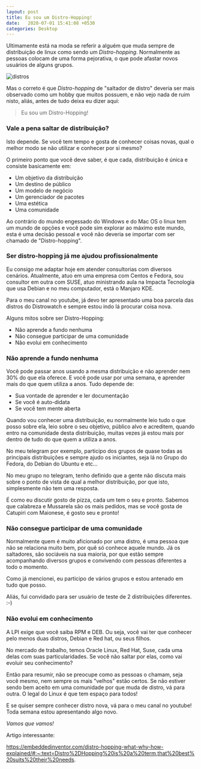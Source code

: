 ```yaml
---
layout: post
title: Eu sou um Distro-Hopping!
date:   2020-07-01 15:41:08 +0530
categories: Desktop
---
```


Ultimamente está na moda se referir a alguém que muda sempre de distribuição de linux como sendo um *Distro-hopping*. Normalmente as pessoas colocam de uma forma pejorativa, o que pode afastar novos usuários de alguns grupos. 

![distros](/images/distros.jpg)

Mas o correto é que *Distro-hopping* de "saltador de distro" deveria ser mais observado como um hobby que muitos possuem, e não vejo nada de ruim nisto, aliás, antes de tudo deixa eu dizer aqui:

> Eu sou um Distro-Hopping! 

### Vale a pena saltar de distribuição?
Isto depende. Se você tem tempo e gosta de conhecer coisas novas, qual o melhor modo se não utilizar e conhecer por si mesmo?

O primeiro ponto que você deve saber, é que cada, distribuição é única e consiste basicamente em:

- Um objetivo da distribuição
- Um destino de público
- Um modelo de negócio
- Um gerenciador de pacotes
- Uma estética
- Uma comunidade

Ao contrário do mundo engessado do Windows e do Mac OS o linux tem um mundo de opções e você pode sim explorar ao máximo este mundo, esta é uma decisão pessoal e você não deveria se importar com ser chamado de "Distro-hopping".


### Ser distro-hopping já me ajudou profissionalmente

Eu consigo me adaptar hoje em atender consultorias com diversos cenários. Atualmente, atuo em uma empresa com Centos e Fedora, sou consultor em outra com SUSE, atuo ministrando aula na Impacta Tecnologia que usa Debian e no meu computador, está o Manjaro KDE.

Para o meu canal no youtube, já devo ter apresentado uma boa parcela das distros do Distrowatch e sempre estou indo lá procurar coisa nova.

Alguns mitos sobre ser Distro-Hopping:

- Não aprende a fundo nenhuma
- Não consegue participar de uma comunidade
- Não evolui em conhecimento

### Não aprende a fundo nenhuma

Você pode passar anos usando a mesma distribuição e não aprender nem 30% do que ela oferece. E você pode usar por uma semana, e aprender mais do que quem utiliza a anos. Tudo depende de:

- Sua vontade de aprender e ler documentação
- Se você é auto-didata
- Se você tem mente aberta

Quando vou conhecer uma distribuição, eu normalmente leio tudo o que posso sobre ela, leio sobre o seu objetivo, público alvo e acreditem, quando entro na comunidade desta distribuição, muitas vezes já estou mais por dentro de tudo do que quem a utiliza a anos.

No meu telegram por exemplo, participo dos grupos de quase todas as principais distribuições e sempre ajudo os iniciantes, seja lá no Grupo do Fedora, do Debian do Ubuntu e etc... 

No meu grupo no telegram, tenho definido que a gente não discuta mais sobre o ponto de vista de qual a melhor distribuição, por que isto, simplesmente não tem uma resposta.

É como eu discutir gosto de pizza, cada um tem o seu e pronto. Sabemos que calabreza e Mussarela são os mais pedidos, mas se você gosta de Catupiri com Maionese, é gosto seu e pronto!

### Não consegue participar de uma comunidade

Normalmente quem é muito aficionado por uma distro, é uma pessoa que não se relaciona muito bem, por quê só conhece aquele mundo. Já os saltadores, são sociáveis na sua maioria, por que estão sempre acompanhando diversos grupos e convivendo com pessoas diferentes a todo o momento.

Como já mencionei, eu participo de vários grupos e estou antenado em tudo que posso.

Aliás, fui convidado para ser usuário de teste de 2 distribuições diferentes. :-) 

### Não evolui em conhecimento
A LPI exige que você saiba RPM e DEB. Ou seja, você vai ter que conhecer pelo menos duas distros, Debian e Red hat, ou seus filhos. 

No mercado de trabalho, temos Oracle Linux, Red Hat, Suse, cada uma delas com suas particularidades. Se você não saltar por elas, como vai evoluir seu conhecimento? 

Então para resumir, não se preocupe como as pessoas o chamam, seja você mesmo, nem sempre os mais "velhos" estão certos. Se não estiver sendo bem aceito em uma comunidade por que muda de distro, vá para outra. O legal do Linux é que tem espaço para todos!

E se quiser sempre conhecer distro nova, vá para o meu canal no youtube! Toda semana estou apresentando algo novo.

*Vamos que vamos!*

Artigo interessante:

https://embeddedinventor.com/distro-hopping-what-why-how-explained/#:~:text=Distro%2DHopping%20is%20a%20term,that%20best%20suits%20their%20needs.